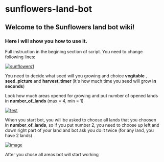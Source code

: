 # sunflowers-land-bot

## Welcome to the **Sunflowers land bot**  wiki!
### Here i will show you how to use it.
Full instruction in the begining section of script. You need to change following lines:

<a href="https://ibb.co/rM8VdVR"><img src="https://i.ibb.co/Xp0qYqr/sunflowers1.png" alt="sunflowers1" border="0"></a>

You need to decide what seed will you growing and choice **vegitable** , **seed_picture** and **harvest_timer** (it's how much time you seed will grow **in seconds**)

Look how much areas opened for growing and put number of opened lands in **number_of_lands** (max = 4, min = 1)

<a href="https://ibb.co/527f4Gp"><img src="https://i.ibb.co/DLqSWzc/test.png" alt="test" border="0"></a>

When you start bot, you will be asked to choose all lands that you choosen in **number_of_lands**, so if you put number 2, you need to choose up left and down right part of your land and bot ask you do it twice (for any land, you have 2 lands)


<a href="https://ibb.co/4ZDByQz"><img src="https://i.ibb.co/Y7Kv9rm/image.png" alt="image" border="0"></a>

After you chose all areas bot will start working
